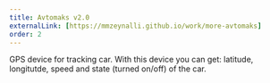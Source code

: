 ```yaml
---
title: Avtomaks v2.0
externalLink: [https://mmzeynalli.github.io/work/more-avtomaks]
order: 2
---
```


GPS device for tracking car. With this device you can get: latitude, longitutde, speed and state (turned on/off) of the car.